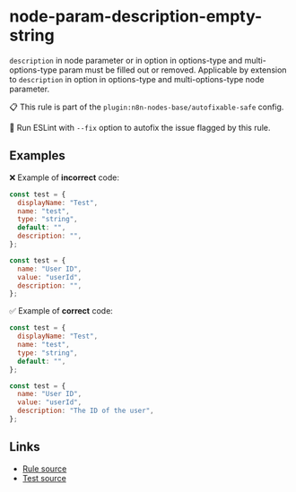 [//]: # "File generated from a template. Do not edit this file directly."

# node-param-description-empty-string

`description` in node parameter or in option in options-type and multi-options-type param must be filled out or removed. Applicable by extension to `description` in option in options-type and multi-options-type node parameter.

📋 This rule is part of the `plugin:n8n-nodes-base/autofixable-safe` config.

🔧 Run ESLint with `--fix` option to autofix the issue flagged by this rule.

## Examples

❌ Example of **incorrect** code:

```js
const test = {
  displayName: "Test",
  name: "test",
  type: "string",
  default: "",
  description: "",
};

const test = {
  name: "User ID",
  value: "userId",
  description: "",
};
```

✅ Example of **correct** code:

```js
const test = {
  displayName: "Test",
  name: "test",
  type: "string",
  default: "",
};

const test = {
  name: "User ID",
  value: "userId",
  description: "The ID of the user",
};
```

## Links

- [Rule source](../../lib/rules/node-param-description-empty-string.ts)
- [Test source](../../tests/node-param-description-empty-string.test.ts)
